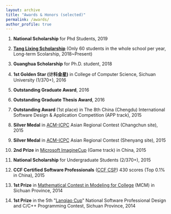 ```yaml
---
layout: archive
title: "Awards & Honors (selected)"
permalink: /awards/
author_profile: true
---
```

1. **National Scholarship** for Phd Students, 2019

2. [**Tang Lixing Scholarship**](https://baike.baidu.com/item/%E5%94%90%E7%AB%8B%E6%96%B0%E6%95%99%E8%82%B2%E5%8F%91%E5%B1%95%E5%9F%BA%E9%87%91) (Only 60 students in the whole school per year, Long-term Scolarship, 2018~Present)  

3. **Guanghua Scholarship** for Ph.D. student, 2018  

4. **1st Golden Star (计科金星)** in College of Computer Science, Sichuan University (1/370+), 2016  

5. **Outstanding Graduate Award**, 2016

6. **Outstanding Graduate Thesis Award**, 2016

7. **Outstanding Award** (1st place) in The 8th China (Chengdu) International Software Design & Application Competition (APP track), 2015   

8. **Silver Medal** in [ACM-ICPC](https://icpc.baylor.edu/) Asian Regional Contest (Changchun site), 2015  

9. **Silver Medal** in [ACM-ICPC](https://icpc.baylor.edu/) Asian Regional Contest (Shenyang site), 2015  

10. **2nd Prize** in [Microsoft ImagineCup](https://imaginecup.microsoft.com/zh-cn/Events?id=0) (Game track) in China, 2015  

11. **National Scholarship** for Undergraduate Students (2/370+), 2015  

12. **CCF Certified Software Professionals** ([CCF CSP](http://www.cspro.org/)) 430 scores (Top 0.1% in China), 2015

13. **1st Prize** in [Mathematical Contest in Modeling for College](https://www.comap.com/undergraduate/contests/mcm/) (MCM) in Sichuan Province, 2014  

14. **1st Prize** in the 5th "[Lanqiao Cup](http://www.lanqiao.org/)" National Software Professional Design and C/C++ Programming Contest, Sichuan Province, 2014 










